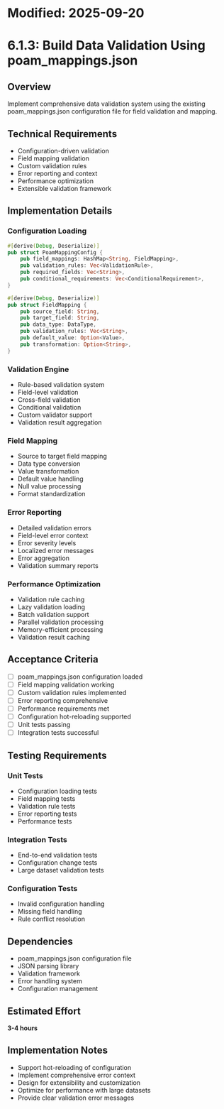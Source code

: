 # Modified: 2025-09-20

# 6.1.3: Build Data Validation Using poam_mappings.json

## Overview
Implement comprehensive data validation system using the existing poam_mappings.json configuration file for field validation and mapping.

## Technical Requirements
- Configuration-driven validation
- Field mapping validation
- Custom validation rules
- Error reporting and context
- Performance optimization
- Extensible validation framework

## Implementation Details

### Configuration Loading
```rust
#[derive(Debug, Deserialize)]
pub struct PoamMappingConfig {
    pub field_mappings: HashMap<String, FieldMapping>,
    pub validation_rules: Vec<ValidationRule>,
    pub required_fields: Vec<String>,
    pub conditional_requirements: Vec<ConditionalRequirement>,
}

#[derive(Debug, Deserialize)]
pub struct FieldMapping {
    pub source_field: String,
    pub target_field: String,
    pub data_type: DataType,
    pub validation_rules: Vec<String>,
    pub default_value: Option<Value>,
    pub transformation: Option<String>,
}
```

### Validation Engine
- Rule-based validation system
- Field-level validation
- Cross-field validation
- Conditional validation
- Custom validator support
- Validation result aggregation

### Field Mapping
- Source to target field mapping
- Data type conversion
- Value transformation
- Default value handling
- Null value processing
- Format standardization

### Error Reporting
- Detailed validation errors
- Field-level error context
- Error severity levels
- Localized error messages
- Error aggregation
- Validation summary reports

### Performance Optimization
- Validation rule caching
- Lazy validation loading
- Batch validation support
- Parallel validation processing
- Memory-efficient processing
- Validation result caching

## Acceptance Criteria
- [ ] poam_mappings.json configuration loaded
- [ ] Field mapping validation working
- [ ] Custom validation rules implemented
- [ ] Error reporting comprehensive
- [ ] Performance requirements met
- [ ] Configuration hot-reloading supported
- [ ] Unit tests passing
- [ ] Integration tests successful

## Testing Requirements

### Unit Tests
- Configuration loading tests
- Field mapping tests
- Validation rule tests
- Error reporting tests
- Performance tests

### Integration Tests
- End-to-end validation tests
- Configuration change tests
- Large dataset validation tests

### Configuration Tests
- Invalid configuration handling
- Missing field handling
- Rule conflict resolution

## Dependencies
- poam_mappings.json configuration file
- JSON parsing library
- Validation framework
- Error handling system
- Configuration management

## Estimated Effort
**3-4 hours**

## Implementation Notes
- Support hot-reloading of configuration
- Implement comprehensive error context
- Design for extensibility and customization
- Optimize for performance with large datasets
- Provide clear validation error messages
